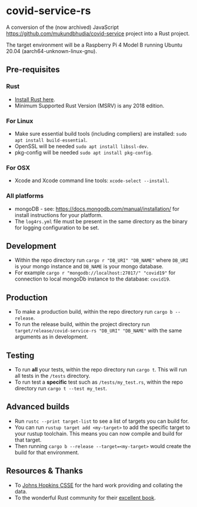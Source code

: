 # covid-service-rs

A conversion of the (now archived) JavaScript https://github.com/mukundbhudia/covid-service project into a Rust project.

The target environment will be a Raspberry Pi 4 Model B running Ubuntu 20.04 (aarch64-unknown-linux-gnu).

## Pre-requisites
### Rust
* [Install Rust here](https://www.rust-lang.org/tools/install).
* Minimum Supported Rust Version (MSRV) is any 2018 edition.

### For Linux
* Make sure essential build tools (including compliers) are installed: `sudo apt install build-essential`.
* OpenSSL will be needed `sudo apt install libssl-dev`.
* pkg-config will be needed `sudo apt install pkg-config`.

### For OSX
* Xcode and Xcode command line tools: `xcode-select --install`.

### All platforms
* mongoDB - see: https://docs.mongodb.com/manual/installation/ for install instructions for your platform.
* The `log4rs.yml` file must be present in the same directory as the binary for logging configuration to be set.

## Development
* Within the repo directory run `cargo r "DB_URI" "DB_NAME"` where `DB_URI` is your mongo instance and `DB_NAME` is your mongo database. 
* For example `cargo r "mongodb://localhost:27017/" "covid19"` for connection to local mongoDb instance to the database: `covid19`.

## Production
* To make a production build, within the repo directory run `cargo b --release`.
* To run the release build, within the project directory run `target/release/covid-service-rs "DB_URI" "DB_NAME"` with the same arguments as in development.

## Testing
* To run **all** your tests, within the repo directory run `cargo t`. This will run all tests in the `/tests` directory.
* To run test a **specific** test such as `/tests/my_test.rs`, within the repo directory run `cargo t --test my_test`.

## Advanced builds

* Run `rustc --print target-list` to see a list of targets you can build for.
* You can run `rustup target add <my-target>` to add the specific target to your rustup toolchain. This means you can now compile and build for that target.
* Then running `cargo b --release --target=<my-target>` would create the build for that environment.

## Resources & Thanks
* To [Johns Hopkins CSSE](https://github.com/CSSEGISandData/COVID-19) for the hard work providing and collating the data.
* To the wonderful Rust community for their [excellent book](https://doc.rust-lang.org/book/).
